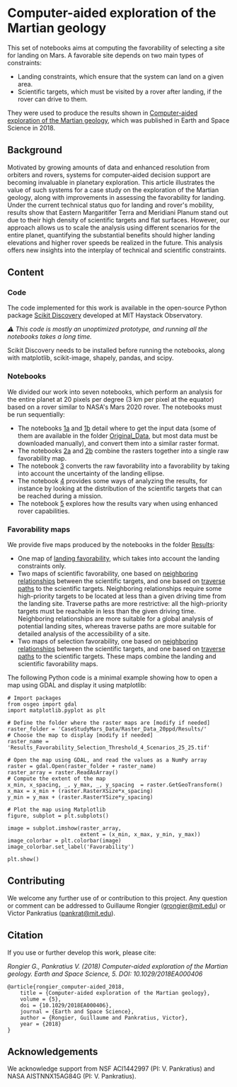 # Computer-aided exploration of the Martian geology

This set of notebooks aims at computing the favorability of selecting a site for landing on Mars. A favorable site depends on two main types of constraints:

- Landing constraints, which ensure that the system can land on a given area.
- Scientific targets, which must be visited by a rover after landing, if the rover can drive to them.

They were used to produce the results shown in [Computer-aided exploration of the Martian geology](https://doi.org/10.1029/2018EA000406), which was published in Earth and Space Science in 2018.

## Background

Motivated by growing amounts of data and enhanced resolution from orbiters and rovers, systems for computer‐aided decision support are becoming invaluable in planetary exploration. This article illustrates the value of such systems for a case study on the exploration of the Martian geology, along with improvements in assessing the favorability for landing. Under the current technical status quo for landing and rover's mobility, results show that Eastern Margaritifer Terra and Meridiani Planum stand out due to their high density of scientific targets and flat surfaces. However, our approach allows us to scale the analysis using different scenarios for the entire planet, quantifying the substantial benefits should higher landing elevations and higher rover speeds be realized in the future. This analysis offers new insights into the interplay of technical and scientific constraints.

## Content

### Code

The code implemented for this work is available in the open-source Python package [Scikit Discovery](https://github.com/MITHaystack/scikit-discovery) developed at MIT Haystack Observatory.

*&#9888; This code is mostly an unoptimized prototype, and running all the notebooks takes a long time.*

Scikit Discovery needs to be installed before running the notebooks, along with matplotlib, scikit-image, shapely, pandas, and scipy.

### Notebooks

We divided our work into seven notebooks, which perform an analysis for the entire planet at 20 pixels per degree (3 km per pixel at the equator) based on a rover similar to NASA's Mars 2020 rover. The notebooks must be run sequentially:

- The notebooks [1a](CaseStudyMars_20ppd_1a_LandingAndTraverseConstraints.ipynb) and [1b](CaseStudyMars_20ppd_1b_ScientificTargets.ipynb) detail where to get the input data (some of them are available in the folder [Original_Data](CaseStudyMars_Data/Original_Data), but most data must be downloaded manually), and convert them into a similar raster format.
- The notebooks [2a](CaseStudyMars_20ppd_2a_FuzzyCombination_LandingConstraints.ipynb) and [2b](CaseStudyMars_20ppd_2b_FuzzyCombination_ScientificTargets.ipynb) combine the rasters together into a single raw favorability map.
- The notebook [3](CaseStudyMars_20ppd_3_LandingEllipseUncertainty.ipynb) converts the raw favorability into a favorability by taking into account the uncertainty of the landing ellipse.
- The notebook [4](CaseStudyMars_20ppd_4_Analysis.ipynb) provides some ways of analyzing the results, for instance by looking at the distribution of the scientific targets that can be reached during a mission.
- The notebook [5](CaseStudyMars_20ppd_5_FutureCapabilities.ipynb) explores how the results vary when using enhanced rover capabilities.

### Favorability maps

We provide five maps produced by the notebooks in the folder [Results](CaseStudyMars_Data/Results):

- One map of [landing favorability](CaseStudyMars_Data/Results/Results_Favorability_Landing_25.tif), which takes into account the landing constraints only.
- Two maps of scientific favorability, one based on [neighboring relationships](CaseStudyMars_Data/Results/Results_Favorability_Scientific_Threshold_4_Scenarios_25_25.tif) between the scientific targets, and one based on [traverse paths]((CaseStudyMars_Data/Results/Results_Favorability_Scientific_Paths_4_Scenarios_25_25.tif)) to the scientific targets. Neighboring relationships require some high-priority targets to be located at less than a given driving time from the landing site. Traverse paths are more restrictive: all the high-priority targets must be reachable in less than the given driving time. Neighboring relationships are more suitable for a global analysis of potential landing sites, whereas traverse paths are more suitable for detailed analysis of the accessibility of a site.
- Two maps of selection favorability, one based on [neighboring relationships](CaseStudyMars_Data/Results/Results_Favorability_Selection_Threshold_4_Scenarios_25_25.tif) between the scientific targets, and one based on [traverse paths]((CaseStudyMars_Data/Results/Results_Favorability_Selection_Paths_4_Scenarios_25_25.tif)) to the scientific targets. These maps combine the landing and scientific favorability maps.

The following Python code is a minimal example showing how to open a map using GDAL and display it using matplotlib:
```
# Import packages
from osgeo import gdal
import matplotlib.pyplot as plt

# Define the folder where the raster maps are [modify if needed]
raster_folder = 'CaseStudyMars_Data/Raster_Data_20ppd/Results/'
# Choose the map to display [modify if needed]
raster_name = 'Results_Favorability_Selection_Threshold_4_Scenarios_25_25.tif'

# Open the map using GDAL, and read the values as a NumPy array
raster = gdal.Open(raster_folder + raster_name)
raster_array = raster.ReadAsArray()
# Compute the extent of the map
x_min, x_spacing, _, y_max, _, y_spacing  = raster.GetGeoTransform()
x_max = x_min + (raster.RasterXSize*x_spacing)
y_min = y_max + (raster.RasterYSize*y_spacing)

# Plot the map using Matplotlib
figure, subplot = plt.subplots()

image = subplot.imshow(raster_array,
                       extent = (x_min, x_max, y_min, y_max))
image_colorbar = plt.colorbar(image)
image_colorbar.set_label('Favorability')
                
plt.show()
```

## Contributing

We welcome any further use of or contribution to this project. Any question or comment can be addressed to Guillaume Rongier ([grongier@mit.edu](mailto:grongier@mit.edu)) or Victor Pankratius ([pankrat@mit.edu](mailto:pankrat@mit.edu)).

## Citation

If you use or further develop this work, please cite:

*Rongier G., Pankratius V. (2018) Computer-aided exploration of the Martian geology. Earth and Space Science, 5. DOI: 10.1029/2018EA000406*

```
@article{rongier_computer-aided_2018,
    title = {Computer-aided exploration of the Martian geology},
    volume = {5},
    doi = {10.1029/2018EA000406},
    journal = {Earth and Space Science},
    author = {Rongier, Guillaume and Pankratius, Victor},
    year = {2018}
}
```

## Acknowledgements

We acknowledge support from NSF ACI1442997 (PI: V. Pankratius) and NASA AISTNNX15AG84G (PI: V. Pankratius).
